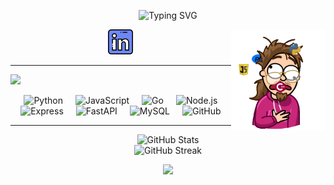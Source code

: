 <!--💬 TYPING SVG GREETING -->



<p align="center">
  <img src="https://readme-typing-svg.demolab.com?font=Fira+Code&weight=500&size=22&duration=2000&pause=500&color=27ae60&center=true&vCenter=true&width=600&lines=Hello,+I'm+Pranesh!;" alt="Typing SVG"/>
</p>

<img align="right" width="30%" src="Programming.gif">

<!--🌐 Social Media -->
<p align="center">
  <a href="https://www.linkedin.com/in/pranesh-raghu"><img src="https://raw.githubusercontent.com/8bithemant/8bithemant/master/linkedin.png" width="40"/></a>
</p>

---
<!--🛠️ Languages & Tools-->
  <img src = "https://media2.giphy.com/media/QssGEmpkyEOhBCb7e1/giphy.gif?cid=ecf05e47a0n3gi1bfqntqmob8g9aid1oyj2wr3ds3mg700bl&rid=giphy.gif" width = "25">

<p align="center">
  <img alt="Python" src="https://techstack-generator.vercel.app/python-icon.svg" width="50" style="margin:0 8px;" />
  <img alt="JavaScript" src="https://techstack-generator.vercel.app/js-icon.svg" width="50" style="margin:0 8px;" />
  <img alt="Go" src="https://skillicons.dev/icons?i=go" width="50" style="margin:0 8px;" />
  <img alt="Node.js" src="https://skillicons.dev/icons?i=nodejs" width="50" style="margin:0 8px;" />
  <img alt="Express" src="https://skillicons.dev/icons?i=express" width="50" style="margin:0 8px;" />
  <img alt="FastAPI" src="https://skillicons.dev/icons?i=fastapi" width="50" style="margin:0 8px;" />
  <img alt="MySQL" src="https://techstack-generator.vercel.app/mysql-icon.svg" width="50" style="margin:0 8px;" />
  <img alt="GitHub" src="https://skillicons.dev/icons?i=github" width="50" style="margin:0 8px;" />
</p>

---
<!-- 💻 GitHub Stats & Streak -->
<p align="center">
  <img 
    src="https://gh-readme-profile.vercel.app/api?username=Pranesh-Raghu&theme=github_dark_tritanopia&border_radius=15&hide_border=true&bg_color=0D1117" 
    alt="GitHub Stats"
  />
  <br>
  <img 
    src="https://streak-stats.demolab.com?user=Pranesh-Raghu&theme=github-dark-blue&hide_border=true&background=0D1117" 
    alt="GitHub Streak"
  />
</p>


<!--📊 Top Languages -->
<p align="center">
  <img src="https://github-readme-stats.vercel.app/api/top-langs/?username=Pranesh-Raghu&theme=github_dark&hide_border=true&no-bg=true&langs_count=8"/>
</p>


